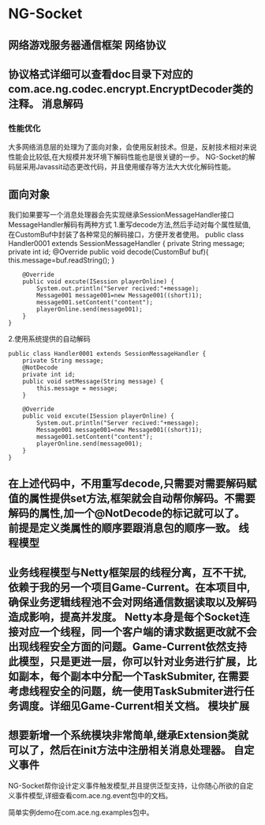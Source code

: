 NG-Socket
=========

网络游戏服务器通信框架
网络协议 
-----------------------------------  
协议格式详细可以查看doc目录下对应的com.ace.ng.codec.encrypt.EncryptDecoder类的注释。
消息解码
-----------------------------------
### 性能优化
大多网络消息层的处理为了面向对象，会使用反射技术。但是，反射技术相对来说性能会比较低,在大规模并发环境下解码性能也是很关键的一步。
NG-Socket的解码层采用Javassit动态更改代码，并且使用缓存等方法大大优化解码性能。

## 面向对象
我们如果要写一个消息处理器会先实现继承SessionMessageHandler接口
MessageHandler解码有两种方式
1.重写decode方法,然后手动对每个属性赋值,在CustomBuf中封装了各种常见的解码接口，方便开发者使用。
    public class Handler0001 extends SessionMessageHandler {
        private String message;
        private int id;
        @Override
        public void decode(CustomBuf buf){
            this.message=buf.readString();
        }

        @Override
        public void excute(ISession playerOnline) {
            System.out.println("Server recived:"+message);
            Message001 message001=new Message001((short)1);
            message001.setContent("content");
            playerOnline.send(message001);
        }
    }
2.使用系统提供的自动解码

    public class Handler0001 extends SessionMessageHandler {
        private String message;
        @NotDecode
        private int id;
        public void setMessage(String message) {
            this.message = message;
        }

        @Override
        public void excute(ISession playerOnline) {
            System.out.println("Server recived:"+message);
            Message001 message001=new Message001((short)1);
            message001.setContent("content");
            playerOnline.send(message001);
        }
    }
在上述代码中，不用重写decode,只需要对需要解码赋值的属性提供set方法,框架就会自动帮你解码。不需要解码的属性,加一个@NotDecode的标记就可以了。
前提是定义类属性的顺序要跟消息包的顺序一致。
线程模型
-----------------------------------
###
业务线程模型与Netty框架层的线程分离，互不干扰,依赖于我的另一个项目Game-Current。在本项目中,确保业务逻辑线程池不会对网络通信数据读取以及解码造成影响，提高并发度。
Netty本身是每个Socket连接对应一个线程，同一个客户端的请求数据更改就不会出现线程安全方面的问题。Game-Current依然支持此模型，只是更进一层，你可以针对业务进行扩展，比如副本，每个副本中分配一个TaskSubmiter,
在需要考虑线程安全的问题，统一使用TaskSubmiter进行任务调度。详细见Game-Current相关文档。
模块扩展
-----------------------------------
想要新增一个系统模块非常简单,继承Extension类就可以了，然后在init方法中注册相关消息处理器。
自定义事件
-----------------------------------
NG-Socket帮你设计定义事件触发模型,并且提供泛型支持，让你随心所欲的自定义事件模型,详细查看com.ace.ng.event包中的文档。

简单实例demo在com.ace.ng.examples包中。
